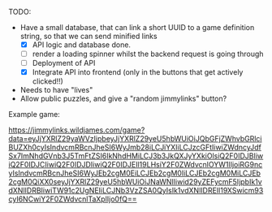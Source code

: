 TODO:
  - Have a small database, that can link a short UUID to a game definition string, so that we can send minified links
    - [x] API logic and database done.
    - [ ] render a loading spinner whilst the backend request is going through
    - [ ] Deployment of API
    - [x] Integrate API into frontend (only in the buttons that get actively clicked!!)
  - Needs to have "lives"
  - Allow public puzzles, and give a "random jimmylinks" button?

Example game:

https://jimmylinks.wildjames.com/game?data=eyJjYXRlZ29yaWVzIjpbeyJjYXRlZ29yeU5hbWUiOiJQbGFjZWhvbGRlciBUZXh0cyIsIndvcmRBcnJheSI6WyJmb28iLCJiYXIiLCJzcGFtIiwiZWdncyJdfSx7ImNhdGVnb3J5TmFtZSI6IkNhdHMiLCJ3b3JkQXJyYXkiOlsiQ2F0IDJBIiwiQ2F0IDJCIiwiQ2F0IDJDIiwiQ2F0IDJEIl19LHsiY2F0ZWdvcnlOYW1lIjoiRG9ncyIsIndvcmRBcnJheSI6WyJEb2cgM0EiLCJEb2cgM0IiLCJEb2cgM0MiLCJEb2cgM0QiXX0seyJjYXRlZ29yeU5hbWUiOiJNaWNlIiwid29yZEFycmF5IjpbIk1vdXNlIDRBIiwiTW91c2UgNEIiLCJNb3VzZSA0QyIsIk1vdXNlIDREIl19XSwicm93cyI6NCwiY2F0ZWdvcnlTaXplIjo0fQ==
